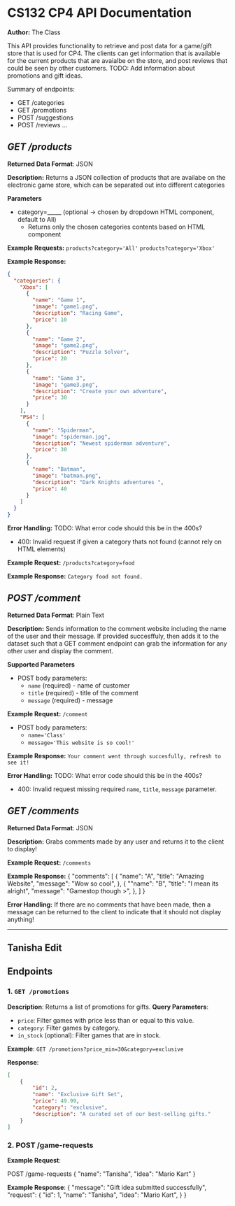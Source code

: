 
# CS132 CP4 API Documentation
**Author:** The Class

This API provides functionality to retrieve and post data for a game/gift store that is used for CP4.
The clients can get information that is available for the current products that are avaialbe on the store, and post reviews that could be seen by other customers. 
TODO: Add information about promotions and gift ideas. 

Summary of endpoints:
* GET /categories
* GET /promotions
* POST /suggestions
* POST /reviews
...

## *GET /products*
**Returned Data Format**: JSON

**Description:**
Returns a JSON collection of products that are availabe on the electronic game store, which can 
be separated out into different categories

**Parameters**
* category=_____ (optional -> chosen by dropdown HTML component, default to All)
  * Returns only the chosen categories contents based on HTML component

**Example Requests:** 
`products?category='All'`
`products?category='Xbox'`

**Example Response:**
```json
{
  "categories": {
    "Xbox": [
      {
        "name": "Game 1",
        "image": "game1.png",
        "description": "Racing Game",
        "price": 10
      },
      {
        "name": "Game 2",
        "image": "game2.png",
        "description": "Puzzle Solver",
        "price": 20
      },
      {
        "name": "Game 3",
        "image": "game3.png",
        "description": "Create your own adventure",
        "price": 30
      }
    ],
    "PS4": [
      {
        "name": "Spiderman",
        "image": "spiderman.jpg",
        "description": "Newest spiderman adventure",
        "price": 30
      },
      {
        "name": "Batman",
        "image": "batman.png",
        "description": "Dark Knights adventures ",
        "price": 40
      }
    ]
  }
}
```

**Error Handling:**
TODO: What error code should this be in the 400s?
* 400: Invalid request if given a category thats not found (cannot rely on HTML elements)

**Example Request:** `/products?category=food`

**Example Response:**
```Category food not found.```

## *POST /comment*
**Returned Data Format**: Plain Text

**Description:** 
Sends information to the comment website including the name of the user and their message. 
If provided succesffuly, then adds it to the dataset such that a GET comment endpoint can
grab the information for any other user and display the comment. 

**Supported Parameters**
* POST body parameters: 
  * `name` (required) - name of customer
  * `title` (required) - title of the comment
  * `message` (required) - message

**Example Request:** `/comment`
* POST body parameters: 
  * `name='Class'`
  * `message='This website is so cool!'`

**Example Response:**
```Your comment went through succesfully, refresh to see it!```

**Error Handling:**
TODO: What error code should this be in the 400s?
* 400: Invalid request missing required `name`, `title`, `message` parameter.

## *GET /comments*
**Returned Data Format**: JSON

**Description:** 
Grabs comments made by any user and returns it to the client to display!

**Example Request:** `/comments`

**Example Response:**
{
    "comments": [
      {
        "name": "A",
        "title": "Amazing Website",
        "message": "Wow so cool",
      },
      {
        ""name": "B",
        "title": "I mean its alright",
        "message": "Gamestop though >",
      },
    ]
}

**Error Handling:**
If there are no comments that have been made, then a message can be
returned to the client to indicate that it should not display anything!


-----

## Tanisha Edit

## Endpoints

### 1. `GET /promotions`
**Description**: Returns a list of promotions for gifts.
**Query Parameters**:
- `price`: Filter games with price less than or equal to this value.
- `category`: Filter games by category.
- `in_stock` (optional): Filter games that are in stock.

**Example**:
`GET /promotions?price_min=30&category=exclusive`

**Response**:
```json
[
    {
        "id": 2,
        "name": "Exclusive Gift Set",
        "price": 49.99,
        "category": "exclusive",
        "description": "A curated set of our best-selling gifts."
    }
]
```

### 2. POST /game-requests

**Example Request**:

POST /game-requests
{
    "name": "Tanisha",
    "idea": "Mario Kart"
}

**Example Response**:
{
    "message": "Gift idea submitted successfully",
    "request": {
        "id": 1,
        "name": "Tanisha",
        "idea": "Mario Kart",
    }
}


